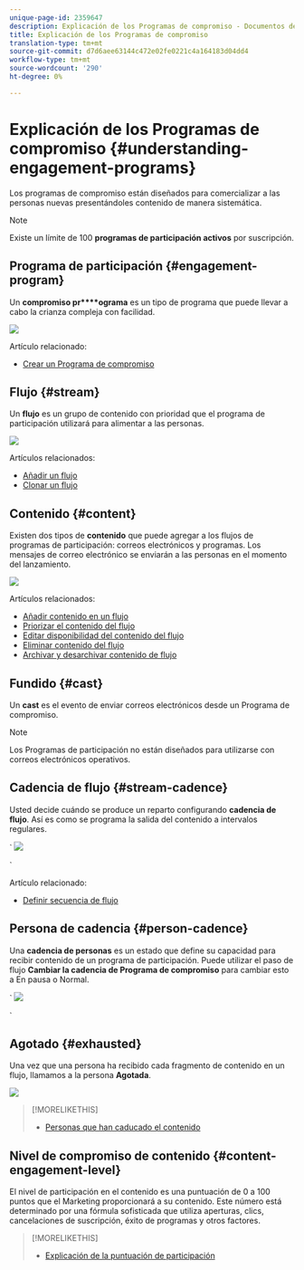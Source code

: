 ```yaml
---
unique-page-id: 2359647
description: Explicación de los Programas de compromiso - Documentos de marketing - Documentación del producto
title: Explicación de los Programas de compromiso
translation-type: tm+mt
source-git-commit: d7d6aee63144c472e02fe0221c4a164183d04dd4
workflow-type: tm+mt
source-wordcount: '290'
ht-degree: 0%

---
```



# Explicación de los Programas de compromiso {#understanding-engagement-programs}

Los programas de compromiso están diseñados para comercializar a las personas nuevas presentándoles contenido de manera sistemática.

>[!NOTE]
>
>Existe un límite de 100 **programas de participación activos** por suscripción.

## Programa de participación {#engagement-program}

Un **compromiso pr****ograma** es un tipo de programa que puede llevar a cabo la crianza compleja con facilidad.

![](assets/image2014-9-15-15-3a24-3a57.png)

Artículo relacionado:

* [Crear un Programa de compromiso](create-an-engagement-program.md)

## Flujo {#stream}

Un **flujo** es un grupo de contenido con prioridad que el programa de participación utilizará para alimentar a las personas.

![](assets/image2014-9-15-15-3a25-3a4.png)

Artículos relacionados:

* [Añadir un flujo](add-a-stream.md)
* [Clonar un flujo](../../../../product-docs/email-marketing/drip-nurturing/engagement-program-streams/clone-a-stream.md)

## Contenido {#content}

Existen dos tipos de **contenido** que puede agregar a los flujos de programas de participación: correos electrónicos y programas. Los mensajes de correo electrónico se enviarán a las personas en el momento del lanzamiento.

![](assets/image2014-9-15-15-3a25-3a18.png)

Artículos relacionados:

* [Añadir contenido en un flujo](add-content-to-a-stream.md)
* [Priorizar el contenido del flujo](../../../../product-docs/email-marketing/drip-nurturing/using-stream-content/prioritize-stream-content.md)
* [Editar disponibilidad del contenido del flujo](../../../../product-docs/email-marketing/drip-nurturing/using-stream-content/edit-availability-of-stream-content.md)
* [Eliminar contenido del flujo](../../../../product-docs/email-marketing/drip-nurturing/using-stream-content/remove-stream-content.md)
* [Archivar y desarchivar contenido de flujo](../../../../product-docs/email-marketing/drip-nurturing/using-stream-content/archive-and-unarchive-stream-content.md)

## Fundido {#cast}

Un **cast** es el evento de enviar correos electrónicos desde un Programa de compromiso.

>[!NOTE]
>
>Los Programas de participación no están diseñados para utilizarse con correos electrónicos operativos.

## Cadencia de flujo {#stream-cadence}

Usted decide cuándo se produce un reparto configurando **cadencia de flujo**. Así es como se programa la salida del contenido a intervalos regulares.

` ![](assets/image2014-9-15-15-3a25-3a27.png)

`

Artículo relacionado:

* [Definir secuencia de flujo](../../../../product-docs/email-marketing/drip-nurturing/engagement-program-streams/set-stream-cadence.md)

## Persona de cadencia {#person-cadence}

Una **cadencia de personas** es un estado que define su capacidad para recibir contenido de un programa de participación. Puede utilizar el paso de flujo **Cambiar la cadencia de Programa de compromiso** para cambiar esto a En pausa o Normal.

` ![](assets/image2014-9-15-15-3a25-3a55.png)

`

## Agotado {#exhausted}

Una vez que una persona ha recibido cada fragmento de contenido en un flujo, llamamos a la persona **Agotada**.

![](assets/image2014-9-15-15-3a26-3a5.png)

>[!MORELIKETHIS]
>
>* [Personas que han caducado el contenido](../../../../product-docs/email-marketing/drip-nurturing/using-engagement-programs/people-who-have-exhausted-content.md)

>



## Nivel de compromiso de contenido {#content-engagement-level}

El nivel de participación en el contenido es una puntuación de 0 a 100 puntos que el Marketing proporcionará a su contenido. Este número está determinado por una fórmula sofisticada que utiliza aperturas, clics, cancelaciones de suscripción, éxito de programas y otros factores.

>[!MORELIKETHIS]
>
>* [Explicación de la puntuación de participación](../../../../product-docs/email-marketing/drip-nurturing/reports-and-notifications/understanding-the-engagement-score.md)

>



